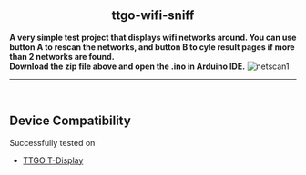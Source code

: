 
<br>

<div align="center">
  
  ## ttgo-wifi-sniff 

</div>

<b>A very simple test project that displays wifi networks around. You can use button A to rescan the networks, and button B to cyle result pages if more than 2 networks are found.</b>
<br>
<b>Download the zip file above and open the .ino in Arduino IDE.</b>
![netscan1](images/.jpg)

<hr>
<br>
  
  ## Device Compatibility

Successfully tested on
- [TTGO T-Display](https://www.aliexpress.us/item/3256805784238887.html?spm=a2g0o.order_list.order_list_main.17.1ecc1802gBNP2R&gatewayAdapt=glo2usa)
